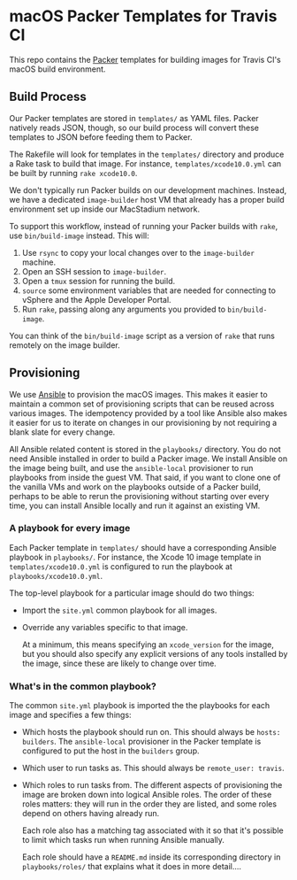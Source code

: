 # macOS Packer Templates for Travis CI

This repo contains the [Packer](https://packer.io) templates for building images for Travis CI's macOS build environment.

## Build Process

Our Packer templates are stored in `templates/` as YAML files. Packer natively reads JSON, though, so our build process will convert these templates to JSON before feeding them to Packer.

The Rakefile will look for templates in the `templates/` directory and produce a Rake task to build that image. For instance, `templates/xcode10.0.yml` can be built by running `rake xcode10.0`.

We don't typically run Packer builds on our development machines. Instead, we have a dedicated `image-builder` host VM that already has a proper build environment set up inside our MacStadium network.

To support this workflow, instead of running your Packer builds with `rake`, use `bin/build-image` instead. This will:

1. Use `rsync` to copy your local changes over to the `image-builder` machine.
2. Open an SSH session to `image-builder`.
3. Open a `tmux` session for running the build.
4. `source` some environment variables that are needed for connecting to vSphere and the Apple Developer Portal.
5. Run `rake`, passing along any arguments you provided to `bin/build-image`.

You can think of the `bin/build-image` script as a version of `rake` that runs remotely on the image builder.

## Provisioning

We use [Ansible](https://ansible.com) to provision the macOS images. This makes it easier to maintain a common set of provisioning scripts that can be reused across various images. The idempotency provided by a tool like Ansible also makes it easier for us to iterate on changes in our provisioning by not requiring a blank slate for every change.

All Ansible related content is stored in the `playbooks/` directory. You do not need Ansible installed in order to build a Packer image. We install Ansible on the image being built, and use the `ansible-local` provisioner to run playbooks from inside the guest VM. That said, if you want to clone one of the vanilla VMs and work on the playbooks outside of a Packer build, perhaps to be able to rerun the provisioning without starting over every time, you can install Ansible locally and run it against an existing VM.

### A playbook for every image

Each Packer template in `templates/` should have a corresponding Ansible playbook in `playbooks/`. For instance, the Xcode 10 image template in `templates/xcode10.0.yml` is configured to run the playbook at `playbooks/xcode10.0.yml`.

The top-level playbook for a particular image should do two things:

* Import the `site.yml` common playbook for all images.
* Override any variables specific to that image.

  At a minimum, this means specifying an `xcode_version` for the image, but you should also specify any explicit versions of any tools installed by the image, since these are likely to change over time.

### What's in the common playbook?

The common `site.yml` playbook is imported the the playbooks for each image and specifies a few things:

* Which hosts the playbook should run on. This should always be `hosts: builders`. The `ansible-local` provisioner in the Packer template is configured to put the host in the `builders` group.
* Which user to run tasks as. This should always be `remote_user: travis`.
* Which roles to run tasks from. The different aspects of provisioning the image are broken down into logical Ansible roles. The order of these roles matters: they will run in the order they are listed, and some roles depend on others having already run.

  Each role also has a matching tag associated with it so that it's possible to limit which tasks run when running Ansible manually.

  Each role should have a `README.md` inside its corresponding directory in `playbooks/roles/` that explains what it does in more detail....


 